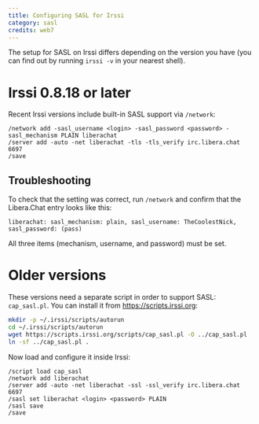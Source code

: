 ```yaml
---
title: Configuring SASL for Irssi
category: sasl
credits: web7
---
```


The setup for SASL on Irssi differs depending on the version you have (you can
find out by running `irssi -v` in your nearest shell).

# Irssi 0.8.18 or later

Recent Irssi versions include built-in SASL support via `/network`:

```irc
/network add -sasl_username <login> -sasl_password <password> -sasl_mechanism PLAIN liberachat
/server add -auto -net liberachat -tls -tls_verify irc.libera.chat 6697
/save
```

## Troubleshooting

To check that the setting was correct, run `/network` and confirm that the
Libera.Chat entry looks like this:

```irc
liberachat: sasl_mechanism: plain, sasl_username: TheCoolestNick, sasl_password: (pass)
```

All three items (mechanism, username, and password) must be set.

# Older versions

These versions need a separate script in order to support SASL: `cap_sasl.pl`.
You can install it from <https://scripts.irssi.org>:

```sh
mkdir -p ~/.irssi/scripts/autorun
cd ~/.irssi/scripts/autorun
wget https://scripts.irssi.org/scripts/cap_sasl.pl -O ../cap_sasl.pl
ln -sf ../cap_sasl.pl .
```

Now load and configure it inside Irssi:

```irc
/script load cap_sasl
/network add liberachat
/server add -auto -net liberachat -ssl -ssl_verify irc.libera.chat 6697
/sasl set liberachat <login> <password> PLAIN
/sasl save
/save
```
